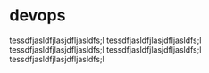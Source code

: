 # devops

tessdfjasldfjlasjdfljasldfs;l
tessdfjasldfjlasjdfljasldfs;l
tessdfjasldfjlasjdfljasldfs;l
tessdfjasldfjlasjdfljasldfs;l
tessdfjasldfjlasjdfljasldfs;l
